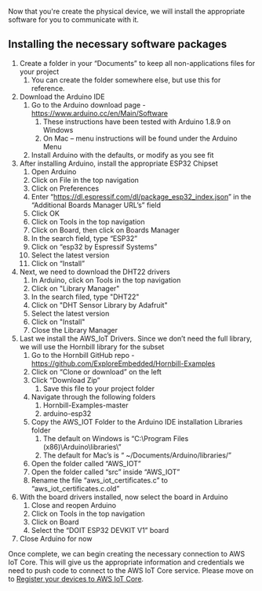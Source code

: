 Now that you're create the physical device, we will install the appropriate software for you to communicate with it.

## Installing the necessary software packages

1.  Create a folder in your “Documents” to keep all non-applications files for your project
    1.  You can create the folder somewhere else, but use this for reference.
2.  Download the Arduino IDE
    1.  Go to the Arduino download page - <https://www.arduino.cc/en/Main/Software>
        1.  These instructions have been tested with Arduino 1.8.9 on Windows
        2.  On Mac – menu instructions will be found under the Arduino Menu
    2.  Install Arduino with the defaults, or modify as you see fit
3.  After installing Arduino, install the appropriate ESP32 Chipset
    1.  Open Arduino
    2.  Click on File in the top navigation
    3.  Click on Preferences
    4.  Enter “<https://dl.espressif.com/dl/package_esp32_index.json>” in the “Additional Boards Manager URL’s” field
    5.  Click OK
    6.  Click on Tools in the top navigation
    7.  Click on Board, then click on Boards Manager
    8.  In the search field, type “ESP32”
    9.  Click on “esp32 by Espressif Systems”
    10. Select the latest version
    11. Click on “Install”
4.  Next, we need to download the DHT22 drivers
    1.  In Arduino, click on Tools in the top navigation
    2.  Click on "Library Manager"
    3.  In the search filed, type "DHT22"
    4.  Click on "DHT Sensor Library by Adafruit"
    5.  Select the latest version
    6.  Click on "Install"
    7.  Close the Library Manager
5.  Last we install the AWS_IoT Drivers. Since we don’t need the full library, we will use the Hornbill library for the subset
    1.  Go to the Hornbill GitHub repo - <https://github.com/ExploreEmbedded/Hornbill-Examples>
    2.  Click on “Clone or download” on the left
    3.  Click “Download Zip”
        1.  Save this file to your project folder
    4.  Navigate through the following folders
        1.  Hornbill-Examples-master
        2.  arduino-esp32
    5.  Copy the AWS_IOT Folder to the Arduino IDE installation Libraries folder
        1.  The default on Windows is “C:\\Program Files (x86)\\Arduino\\libraries\\”
        2.  The default for Mac’s is “ \~/Documents/Arduino/libraries/”
    6.  Open the folder called “AWS_IOT”
    7.  Open the folder called “src” inside “AWS_IOT”
    8.  Rename the file “aws_iot_certificates.c” to “aws_iot_certificates.c.old”
6.  With the board drivers installed, now select the board in Arduino
    1.  Close and reopen Arduino
    2.  Click on Tools in the top navigation
    3.  Click on Board
    4.  Select the “DOIT ESP32 DEVKIT V1” board
7.  Close Arduino for now

Once complete, we can begin creating the necessary connection to AWS IoT Core. This will give us the appropriate information and credentials we need to push code to connect to the AWS IoT Core service. Please move on to [Register your devices to AWS IoT Core](Register%20devices%20to%20AWS%20IoT.md).
